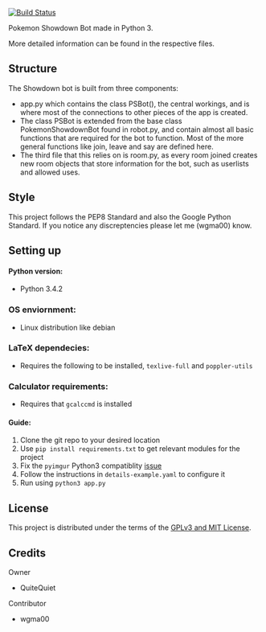 [![Build Status](https://travis-ci.org/wgma00/PokemonShowdownBot.svg?branch=master)](https://travis-ci.org/wgma00/PokemonShowdownBot)

Pokemon Showdown Bot made in Python 3.

More detailed information can be found in the respective files.

Structure
---------

The Showdown bot is built from three components:

- app.py which contains the class PSBot(), the central workings, and is where most of the connections to other pieces of the app is created.
- The class PSBot is extended from the base class PokemonShowdownBot found in robot.py, and contain almost all basic functions that are required for the bot to function. Most of the more general functions like join, leave and say are defined here.
- The third file that this relies on is room.py, as every room joined creates new room objects that store information for the bot, such as userlists and allowed uses.

Style
-------
This project follows the PEP8 Standard and also the Google Python Standard. If
you notice any discreptencies please let me (wgma00) know.

Setting up
---------
#### Python version:
- Python 3.4.2

### OS enviornment:
-  Linux distribution like debian

### LaTeX dependecies:
- Requires the following to be installed, ``texlive-full`` and ``poppler-utils``

### Calculator requirements:
- Requires that ``gcalccmd`` is installed

#### Guide:
1. Clone the git repo to your desired location
2. Use `pip install requirements.txt` to get relevant modules for the project
3. Fix the ``pyimgur`` Python3 compatiblity [issue](https://github.com/wgma00/PokemonShowdownBot/issues/7)
3. Follow the instructions in `details-example.yaml` to configure it
4. Run using `python3 app.py`

License
-------

This project is distributed under the terms of the [GPLv3 and MIT License][1].

  [1]: https://github.com/wgma00/PokemonShowdownBot/blob/master/NOTICE

Credits
-------

Owner

- QuiteQuiet

Contributor
- wgma00
